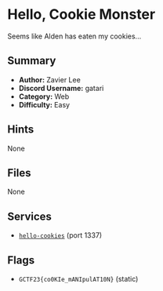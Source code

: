 # Hello, Cookie Monster
Seems like Alden has eaten my cookies...

## Summary
- **Author:** Zavier Lee
- **Discord Username:** gatari
- **Category:** Web
- **Difficulty:** Easy

## Hints
None

## Files
None

## Services
- [`hello-cookies`](service/hello-cookies) (port 1337)


## Flags
- `GCTF23{co0KIe_mANIpulAT10N}` (static)
